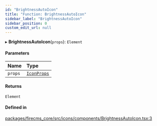 ```yaml
---
id: "BrightnessAutoIcon"
title: "Function: BrightnessAutoIcon"
sidebar_label: "BrightnessAutoIcon"
sidebar_position: 0
custom_edit_url: null
---
```


▸ **BrightnessAutoIcon**(`props`): `Element`

#### Parameters

| Name | Type |
| :------ | :------ |
| `props` | [`IconProps`](../types/IconProps.md) |

#### Returns

`Element`

#### Defined in

[packages/firecms_core/src/icons/components/BrightnessAutoIcon.tsx:3](https://github.com/FireCMSco/firecms/blob/d45f3739/packages/firecms_core/src/icons/components/BrightnessAutoIcon.tsx#L3)
